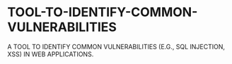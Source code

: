 # TOOL-TO-IDENTIFY-COMMON-VULNERABILITIES
A TOOL TO IDENTIFY COMMON VULNERABILITIES (E.G., SQL INJECTION, XSS) IN WEB APPLICATIONS.
